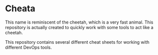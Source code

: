 # Cheata
This name is reminiscent of the cheetah, which is a very fast animal. This repository is actually created to quickly work with some tools to act like a cheetah.

This repository contains several different cheat sheets for working with different DevOps tools.
